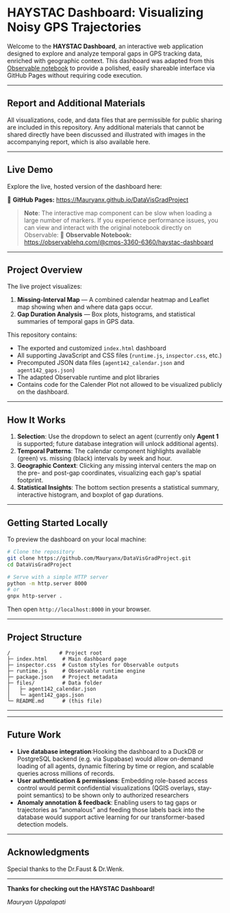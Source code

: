 # HAYSTAC Dashboard: Visualizing Noisy GPS Trajectories

Welcome to the **HAYSTAC Dashboard**, an interactive web application designed to explore and analyze temporal gaps in GPS tracking data, enriched with geographic context. This dashboard was adapted from this [Observable notebook](https://observablehq.com/@cmps-3360-6360/haystac-dashboard) to provide a polished, easily shareable interface via GitHub Pages without requiring code execution.

---
## Report and Additional Materials

All visualizations, code, and data files that are permissible for public sharing are included in this repository. Any additional materials that cannot be shared directly have been discussed and illustrated with images in the accompanying report, which is also available here.

---

## Live Demo

Explore the live, hosted version of the dashboard here:

🔗 **GitHub Pages:** https://Mauryanx.github.io/DataVisGradProject

> **Note**: The interactive map component can be slow when loading a large number of markers. If you experience performance issues, you can view and interact with the original notebook directly on Observable:
> 🔗 **Observable Notebook:** https://observablehq.com/@cmps-3360-6360/haystac-dashboard

---


## Project Overview

The live project visualizes:
1. **Missing-Interval Map** — A combined calendar heatmap and Leaflet map showing when and where data gaps occur.
2. **Gap Duration Analysis** — Box plots, histograms, and statistical summaries of temporal gaps in GPS data.

This repository contains:
- The exported and customized `index.html` dashboard
- All supporting JavaScript and CSS files (`runtime.js`, `inspector.css`, etc.)
- Precomputed JSON data files (`agent142_calendar.json` and `agent142_gaps.json`)
- The adapted Observable runtime and plot libraries
- Contains code for the Calender Plot not allowed to be visualized publicly on the dashboard.

---

## How It Works

1. **Selection**: Use the dropdown to select an agent (currently only **Agent 1** is supported; future database integration will unlock additional agents).
2. **Temporal Patterns**: The calendar component highlights available (green) vs. missing (black) intervals by week and hour.
3. **Geographic Context**: Clicking any missing interval centers the map on the pre- and post-gap coordinates, visualizing each gap's spatial footprint.
4. **Statistical Insights**: The bottom section presents a statistical summary, interactive histogram, and boxplot of gap durations.

---

## Getting Started Locally

To preview the dashboard on your local machine:

```bash
# Clone the repository
git clone https://github.com/Mauryanx/DataVisGradProject.git
cd DataVisGradProject

# Serve with a simple HTTP server
python -m http.server 8000
# or
gnpx http-server .
```

Then open `http://localhost:8000` in your browser.

---

## Project Structure

```
/                # Project root
├─ index.html     # Main dashboard page
├─ inspector.css  # Custom styles for Observable outputs
├─ runtime.js     # Observable runtime engine
├─ package.json   # Project metadata
├─ files/         # Data folder
│   ├─ agent142_calendar.json
│   └─ agent142_gaps.json
└─ README.md      # (this file)
```

---



---

## Future Work

- **Live database integration**:Hooking the dashboard to a DuckDB or PostgreSQL backend (e.g. via Supabase) would allow on-demand loading of all agents, dynamic filtering by time or region, and scalable queries across millions of records.
- **User authentication & permissions**: Embedding role-based access control would permit confidential visualizations (QGIS overlays, stay-point semantics) to be shown only to authorized researchers
- **Anomaly annotation & feedback**: Enabling users to tag gaps or trajectories as “anomalous” and feeding those labels back into the database would support active learning for our transformer-based detection models.

---

## Acknowledgments

 Special thanks to the Dr.Faust & Dr.Wenk.

---

**Thanks for checking out the HAYSTAC Dashboard!**

*Mauryan Uppalapati*
